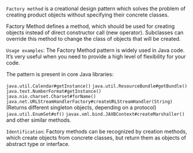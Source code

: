 ```Factory method``` is a creational design pattern which solves the problem of creating product objects without specifying their concrete classes.

Factory Method defines a method, which should be used for creating objects instead of direct constructor call (new operator). Subclasses can override this method to change the class of objects that will be created.

```Usage examples```: The Factory Method pattern is widely used in Java code. It’s very useful when you need to provide a high level of flexibility for your code.

The pattern is present in core Java libraries:

```java.util.Calendar#getInstance()```
```java.util.ResourceBundle#getBundle()```
```java.text.NumberFormat#getInstance()```
```java.nio.charset.Charset#forName()```
```java.net.URLStreamHandlerFactory#createURLStreamHandler(String)```(Returns different singleton objects, depending on a protocol)
```java.util.EnumSet#of()```
```javax.xml.bind.JAXBContext#createMarshaller()``` and other similar methods.

```Identification```: Factory methods can be recognized by creation methods, which create objects from concrete classes, but return them as objects of abstract type or interface.